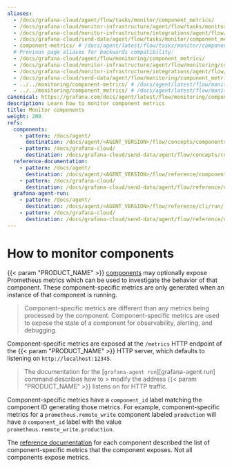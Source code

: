```yaml
---
aliases:
  - /docs/grafana-cloud/agent/flow/tasks/monitor/component_metrics/
  - /docs/grafana-cloud/monitor-infrastructure/agent/flow/tasks/monitor/component_metrics/
  - /docs/grafana-cloud/monitor-infrastructure/integrations/agent/flow/tasks/monitor/component_metrics/
  - /docs/grafana-cloud/send-data/agent/flow/tasks/monitor/component_metrics/
  - component-metrics/ # /docs/agent/latest/flow/tasks/monitor/component-metrics/
  # Previous page aliases for backwards compatibility:
  - /docs/grafana-cloud/agent/flow/monitoring/component_metrics/
  - /docs/grafana-cloud/monitor-infrastructure/agent/flow/monitoring/component_metrics/
  - /docs/grafana-cloud/monitor-infrastructure/integrations/agent/flow/monitoring/component_metrics/
  - /docs/grafana-cloud/send-data/agent/flow/monitoring/component_metrics/
  - ../../monitoring/component-metrics/ # /docs/agent/latest/flow/monitoring/component-metrics/
  - ../../monitoring/component_metrics/ # /docs/agent/latest/flow/monitoring/component_metrics/
canonical: https://grafana.com/docs/agent/latest/flow/monitoring/component_metrics/
description: Learn how to monitor component metrics
title: Monitor components
weight: 200
refs:
  components:
    - pattern: /docs/agent/
      destination: /docs/agent/<AGENT_VERSION>/flow/concepts/components/
    - pattern: /docs/grafana-cloud/
      destination: /docs/grafana-cloud/send-data/agent/flow/concepts/components/
  reference-documentation:
    - pattern: /docs/agent/
      destination: /docs/agent/<AGENT_VERSION>/flow/reference/components/
    - pattern: /docs/grafana-cloud/
      destination: /docs/grafana-cloud/send-data/agent/flow/reference/components/
  grafana-agent-run:
    - pattern: /docs/agent/
      destination: /docs/agent/<AGENT_VERSION>/flow/reference/cli/run/
    - pattern: /docs/grafana-cloud/
      destination: /docs/grafana-cloud/send-data/agent/flow/reference/cli/run/
---
```


# How to monitor components

{{< param "PRODUCT_NAME" >}} [components](ref:components) may optionally expose Prometheus metrics which can be used to investigate the behavior of that component.
These component-specific metrics are only generated when an instance of that component is running.

> Component-specific metrics are different than any metrics being processed by the component.
> Component-specific metrics are used to expose the state of a component for observability, alerting, and debugging.

Component-specific metrics are exposed at the `/metrics` HTTP endpoint of the {{< param "PRODUCT_NAME" >}} HTTP server, which defaults to listening on `http://localhost:12345`.

> The documentation for the [`grafana-agent run`][grafana-agent run] command describes how to > modify the address {{< param "PRODUCT_NAME" >}} listens on for HTTP traffic.

Component-specific metrics have a `component_id` label matching the component ID generating those metrics.
For example, component-specific metrics for a `prometheus.remote_write` component labeled `production` will have a `component_id` label with the value `prometheus.remote_write.production`.

The [reference documentation](ref:reference-documentation) for each component described the list of component-specific metrics that the component exposes.
Not all components expose metrics.
